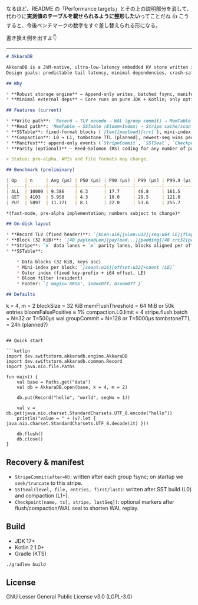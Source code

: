 なるほど、README の「Performance targets」とその上の説明部分を消して、代わりに**実測値のテーブルを載せられるように整形したい**ってことだね 👍
こうすると、今後ベンチマークの数字をすぐ差し替えられる形になる。

書き換え例を出すよ👇

---

```markdown
# AkkaraDB

AkkaraDB is a JVM-native, ultra-low-latency embedded KV store written in Kotlin.  
Design goals: predictable tail latency, minimal dependencies, crash-safe on a single node, optional redundancy via striped parity.

## Why

* **Robust storage engine** – Append-only writes, batched fsync, manifest-based recovery.
* **Minimal external deps** – Core runs on pure JDK + Kotlin; only optional logging (SLF4J) and the built-in BinPack module.

## Features (current)

* **Write path**: `Record → TLV encode → WAL (group commit) → MemTable → Stripe fan-out (32 KiB blocks × k lanes, optional parity m)`.
* **Read path**: `MemTable → SSTable (Bloom+Index) → Stripe cache/scan fallback`.
* **SSTable**: fixed-format blocks (`[len][payload][crc]`), mini-index per block, bloom & outer index always-resident.
* **Compaction**: L0 → L1, tombstone TTL (planned), newest-seq wins per key.
* **Manifest**: append-only events (`StripeCommit`, `SSTSeal`, `Checkpoint`) for recovery and bookkeeping.
* **Parity (optional)** – Reed–Solomon (RS) coding for any number of parity lanes (m ≥ 1), supporting recovery from up to m simultaneous lane losses.

> Status: pre-alpha. APIs and file formats may change.

## Benchmark (preliminary)

| Op   | n     | Avg (µs) | P50 (µs) | P90 (µs) | P99 (µs) | P99.9 (µs) | P100 (µs) |
|------|-------|----------|----------|----------|----------|------------|-----------|
| ALL  | 10000 | 9.386    | 6.3      | 17.7     | 46.8     | 161.5      | 2004.3    |
| GET  | 4103  | 5.958    | 4.3      | 10.0     | 29.5     | 121.8      | 627.8     |
| PUT  | 5897  | 11.771   | 8.1      | 22.0     | 53.6     | 255.7      | 2004.3    |

*(fast-mode, pre-alpha implementation; numbers subject to change)*

## On-disk layout

* **Record TLV (fixed header)**: `[kLen:u16][vLen:u32][seq:u64 LE][flags:u8][key][value]`
* **Block (32 KiB)**: `[4B payloadLen][payload...][padding][4B crc32(payload)]`
* **Stripe**: `k` data lanes + `m` parity lanes, blocks aligned per offset.
* **SSTable**:

    * Data blocks (32 KiB, keys asc)
    * Mini-index per block: `[count:u16][offset:u32]×count (LE)`
    * Outer index (fixed key-prefix + i64 offset, LE)
    * Bloom filter (resident)
    * Footer: `{ magic='AKSS', indexOff, bloomOff }`

## Defaults

```

k = 4, m = 2
blockSize = 32 KiB
memFlushThreshold = 64 MiB or 50k entries
bloomFalsePositive ≈ 1%
compaction.L0.limit = 4
stripe.flush.batch = N=32 or T=500µs
wal.groupCommit = N=128 or T=5000µs
tombstoneTTL = 24h (planned?)

````

## Quick start

```kotlin
import dev.swiftstorm.akkaradb.engine.AkkaraDB
import dev.swiftstorm.akkaradb.common.Record
import java.nio.file.Paths

fun main() {
    val base = Paths.get("data")
    val db = AkkaraDB.open(base, k = 4, m = 2)

    db.put(Record("hello", "world", seqNo = 1))

    val v = db.get(java.nio.charset.StandardCharsets.UTF_8.encode("hello"))
    println("value = " + (v?.let { java.nio.charset.StandardCharsets.UTF_8.decode(it) }))

    db.flush()
    db.close()
}
````

## Recovery & manifest

* `StripeCommit(after=N)`: written after each group fsync; on startup we `seek/truncate` to this stripe.
* `SSTSeal(level, file, entries, first/last)`: written after SST build (L0) and compaction (L1+).
* `Checkpoint(name, ts[, stripe, lastSeq])`: optional markers after flush/compaction/WAL seal to shorten WAL replay.

## Build

* JDK 17+
* Kotlin 2.1.0+
* Gradle (KTS)

```
./gradlew build
```

## License

GNU Lesser General Public License v3.0 (LGPL-3.0)